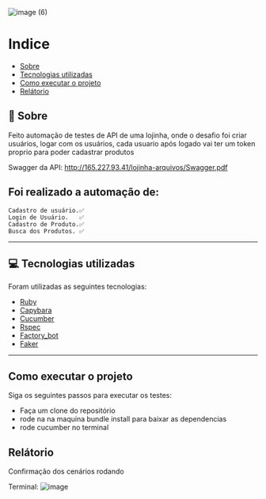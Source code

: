 ![image (6)](https://user-images.githubusercontent.com/69403840/173666093-d3bf98fe-10cc-4b60-bda0-17f637f44da6.png)

# Indice
- [Sobre](#-sobre)
- [Tecnologias utilizadas](#-tecnologias-utilizadas)
- [Como executar o projeto](#-como-executar-o-projeto)
- [Relátorio](#-relátorio)

## 👀 Sobre

  Feito automação de testes de API de uma lojinha, onde o desafio foi criar usuários, logar com os usuários,
  cada usuario após logado vai ter um token proprio para poder cadastrar produtos <br>
  
  Swagger da API: http://165.227.93.41/lojinha-arquivos/Swagger.pdf
  
  ## Foi realizado a automação de:<br>
    Cadastro de usuário.✅
    Login de Usuário.   ✅
    Cadastro de Produto.✅
    Busca dos Produtos. ✅ 
---

## 💻 Tecnologias utilizadas

Foram utilizadas as seguintes tecnologias:

- [Ruby](https://www.ruby-lang.org/pt/)
- [Capybara](https://github.com/teamcapybara/capybara)
- [Cucumber](https://cucumber.io/)
- [Rspec](https://rspec.info/)
- [Factory_bot](https://github.com/thoughtbot/factory_bot)
- [Faker](https://github.com/faker-ruby/faker)
---
## Como executar o projeto

Siga os seguintes passos para executar os testes:

- Faça um clone do repositório
- rode na na maquina bundle install para baixar as dependencias
- rode cucumber no terminal

## Relátorio

Confirmação dos cenários rodando

Terminal:
![image](https://user-images.githubusercontent.com/69403840/176925740-2fd32c44-b1e0-457c-abbc-756ea5a77ae7.png)






